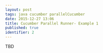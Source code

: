```yaml
---
layout: post
tags: java cucumber parallelCucumber
date: 2015-12-27 13:06
title: Cucumber Parallel Runner- Example 1
published: true    
identifier: 2
---
```


TBD